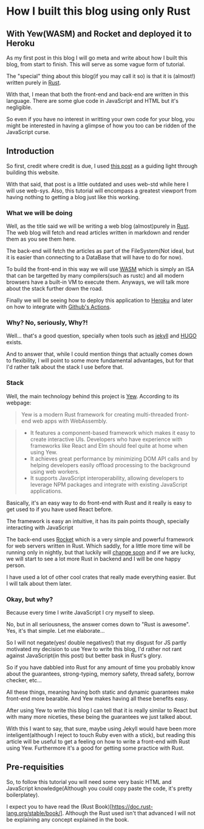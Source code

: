 # How I built this blog using only Rust
## With Yew(WASM) and Rocket and deployed it to Heroku

As my first post in this blog I will go meta and write about how I built this blog, from start to finish. This will serve as some vague form of tutorial.

The "special" thing about this blog(if you may call it so) is that it is (almost!) written purely in [Rust](https://www.rust-lang.org/).

With that, I mean that both the front-end and back-end are written in this language. There are some glue code in JavaScript and HTML but it's negligible. 

So even if you have no interest in writting your own code for your blog, you might be interested in having a glimpse of how you too can be ridden of the JavaScript curse.


## Introduction

So first, credit where credit is due, I used [this post](https://www.steadylearner.com/blog/read/How-to-render-blog-posts-with-Rust-Yew-mounted-API) as a guiding light through building this website.

With that said, that post is a little outdated and uses web-std while here I will use web-sys. Also, this tutorial will encompass a greatest viewport from having nothing to getting a blog just like this working.

### What we will be doing

Well, as the title said we will be writing a web blog (almost)purely in [Rust](https://www.rust-lang.org/). The web blog will fetch and read articles written in markdown and render them as you see them here.

The back-end will fetch the articles as part of the FileSystem(Not ideal, but it is easier than connecting to a DataBase that will have to do for now).

To build the front-end in this way we will use [WASM](https://webassembly.org/) which is simply an ISA that can be targetted by many compilers(such as rustc) and all modern browsers have a built-in VM to execute them. Anyways, we will talk more about the stack further down the road.

Finally we will be seeing how to deploy this application to [Heroku](https://heroku.com/) and later on how to integrate with [Github's Actions](https://github.com/features/actions).

### Why? No, seriously, Why?!

Well... that's a good question, specially when tools such as [jekyll](https://jekyllrb.com/) and [HUGO](https://gohugo.io/) exists.

And to answer that, while I could mention things that actually comes down to flexibility, I will point to some more fundamental advantages, but for that I'd rather talk about the stack I use before that.

### Stack

Well, the main technology behind this project is [Yew](https://yew.rs/). According to its webpage:

> Yew is a modern Rust framework for creating multi-threaded front-end web apps with WebAssembly.

>  * It features a component-based framework which makes it easy to create interactive UIs. Developers who have experience with frameworks like React and Elm should feel quite at home when using Yew.
>  * It achieves great performance by minimizing DOM API calls and by helping developers easily offload processing to the background using web workers.
>  * It supports JavaScript interoperability, allowing developers to leverage NPM packages and integrate with existing JavaScript applications.

Basically, it's an easy way to do front-end with Rust and it really is easy to get used to if you have used React before.

The framework is easy an intuitive, it has its pain points though, specially interacting with JavaScript

The back-end uses [Rocket](https://rocket.rs/) which is a very simple and powerful framework for web servers written in Rust. Which saddly, for a little more time will be running only in nightly, but that luckily will [change soon](https://github.com/SergioBenitez/Rocket/issues/19) and if we are lucky, we will start to see a lot more Rust in backend and I will be one happy person.

I have used a lot of other cool crates that really made everything easier. But I will talk about them later.

### Okay, but why?

Because every time I write JavaScript I cry myself to sleep.

No, but in all seriousness, the answer comes down to "Rust is awesome". Yes, it's that simple. Let me elaborate...

So I will not negate(yes! double negatives!) that my disgust for JS partly motivated my decision to use Yew to write this blog, I'd rather not rant against JavaScript(in this post) but better bask in Rust's glory.

So if you have dabbled into Rust for any amount of time you probably know about the guarantees, strong-typing, memory safety, thread safety, borrow checker, etc...

All these things, meaning having both static and dynamic guarantees make front-end more bearable. And Yew makes having all these benefits easy.

After using Yew to write this blog I can tell that it is really similar to React but with many more niceties, these being the guarantees we just talked about. 

With this I want to say, that sure, maybe using Jekyll would have been more inteligent(although I reject to touch Ruby even with a stick), but reading this article will be useful to get a feeling on how to write a front-end with Rust using Yew. Furthermore it's a good for getting some practice with Rust.

## Pre-requisities

So, to follow this tutorial you will need some very basic HTML and JavaScript knowledge(Although you could copy paste the code, it's pretty boilerplatey).

I expect you to have read the (Rust Book)[https://doc.rust-lang.org/stable/book/]. Although the Rust used isn't that advanced I will not be explaining any concept explained in the book.

